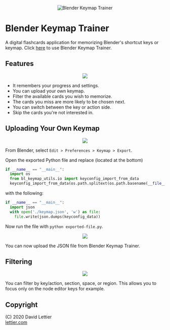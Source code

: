 <p align="center">
<img src="https://i.imgur.com/Ocu1usp.png" alt="Blender Keymap Trainer">
</p>

# Blender Keymap Trainer

A digital flashcards application for memorizing Blender's shortcut keys or keymap.
Click [here](https://lettier.github.io/blender-keymap-trainer) to use Blender Keymap Trainer.

## Features

<p align="center">
<img src="https://i.imgur.com/O9AnQdy.gif">
</p>

- It remembers your progress and settings.
- You can upload your own keymap.
- Filter the available cards you wish to memorize.
- The cards you miss are more likely to be chosen next.
- You can switch between the key or action side.
- Skip the cards you're not interested in.

## Uploading Your Own Keymap

<p align="center">
<img src="https://i.imgur.com/Bd2Eu2x.png">
</p>

From Blender, select `Edit > Preferences > Keymap > Export`.

Open the exported Python file and replace (located at the bottom)

```python
if __name__ == "__main__":
  import os
  from bl_keymap_utils.io import keyconfig_import_from_data
  keyconfig_import_from_data(os.path.splitext(os.path.basename(__file__))[0], keyconfig_data)
```

with the following:

```python
if __name__ == "__main__":
  import json
  with open('./keymap.json', 'w') as file:
    file.write(json.dumps(keyconfig_data))
```

Now run the file with `python exported-file.py`.

<p align="center">
<img src="https://i.imgur.com/etmuIy3.png">
</p>

You can now upload the JSON file from Blender Keymap Trainer.

## Filtering

<p align="center">
<img src="https://i.imgur.com/8eX3Jig.gif">
</p>

You can filter by key/action, section, space, or region.
This allows you to focus only on the node editor keys for example.

## Copyright

(C) 2020 David Lettier
<br>
[lettier.com](https://www.lettier.com)
